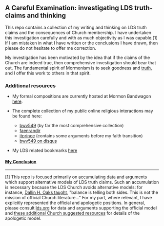 ## A Careful Examination: investigating LDS truth-claims and thinking

This repo contains a collection of my writing and thinking on LDS truth claims and the consequences of Church membership.  I have undertaken this investigation carefully and with as much objectivity as I was capable.[1]  If I am mistaken in what I have written or the conclusions I have drawn, then please do not hesitate to offer me correction.

My investigation has been motivated by the idea that if the claims of the Church are indeed true, then comprehensive investigation should bear that out.  The fundamental spirit of Mormonism is to seek goodness and [truth](http://ldstruthquotes.tumblr.com/), and I offer this work to others in that spirit.

### Additional resources

* My formal compositions are currently hosted at Mormon Bandwagon [here](https://mormonbandwagon.com/user/bwv549/).
* The complete collection of my public online religious interactions may be found here:

    * [bwv549](https://www.reddit.com/user/bwv549) (by far the most comprehensive collection)
    * [faenrandir](https://www.reddit.com/user/faenrandir)
    * [jtprince](https://www.reddit.com/user/jtprince) (contains some arguments before my faith transition)
    * [bwv549 on disqus](https://disqus.com/by/bwv549/)

* My LDS related bookmarks [here](https://htmlpreview.github.io/?https://github.com/faenrandir/a_careful_examination/blob/master/consulted.html)

#### [My Conclusion](https://github.com/faenrandir/a_careful_examination/blob/master/conclusion.md)

---

[1] This repo is focused primarily on accumulating data and arguments which support alternative models of LDS truth claims.  Such an accumulation is necessary because the LDS Church avoids alternative models: for instance, [Dallin H. Oaks taught](http://www.scottwoodward.org/Talks/html/Oaks,%20Dallin%20H/OaksDH_ReadingChurchHistory.html), "balance is telling both sides.  This is not the mission of official Church literature..."  For my part, where relevant, I have explicitly represented the official and apologetic positions.  In general, please consult [lds.org](https://lds.org/) for data and arguments supporting the official model and [these additional Church suggested resources](https://www.lds.org/si/objective/doctrinal-mastery/gospel-sources?lang=eng) for details of the apologetic model.
